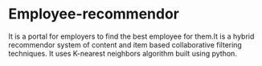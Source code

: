 # Employee-recommendor
It is a portal for employers to find the best employee for them.It is a hybrid recommendor system of content and item based collaborative filtering techniques. It uses K-nearest neighbors algorithm built using python.
